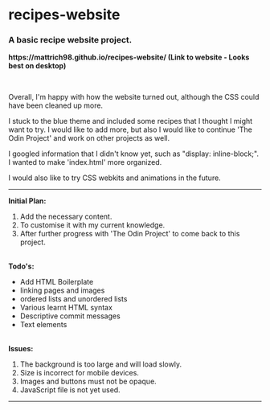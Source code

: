 # recipes-website

<h3>A basic recipe website project.</h3>
<p><strong>https://mattrich98.github.io/recipes-website/ (Link to website - Looks best on desktop)</strong></p>
<br>
<p>Overall, I'm happy with how the website turned out, although the CSS could have been cleaned up more.</p>
<p>I stuck to the blue theme and included some recipes that I thought I might want to try. I would like to add more, but also I would like to continue 'The Odin Project' and work on other projects as well.</p>
<p>I googled information that I didn't know yet, such as "display: inline-block;". I wanted to make 'index.html' more organized.</p>
<p>I would also like to try CSS webkits and animations in the future.</p>
<hr>
<strong>Initial Plan:</strong>
<br>
<ol>
<li>Add the necessary content.</li>
<li>To customise it with my current knowledge.</li>
<li>After further progress with 'The Odin Project' to come back to this project.</li>
</ol>
<br>
<strong>Todo's:</strong>
<ul>
<li>Add HTML Boilerplate</li>
<li>linking pages and images</li>
<li>ordered lists and unordered lists</li>
<li>Various learnt HTML syntax</li>
<li>Descriptive commit messages</li>
<li>Text elements</li>
</ul>
<br>
<strong>Issues:</strong>
<ol>
<li>The background is too large and will load slowly.</li>
<li>Size is incorrect for mobile devices.</li>
<li>Images and buttons must not be opaque.</li>
<li>JavaScript file is not yet used.</li>
</ol>
<hr>
